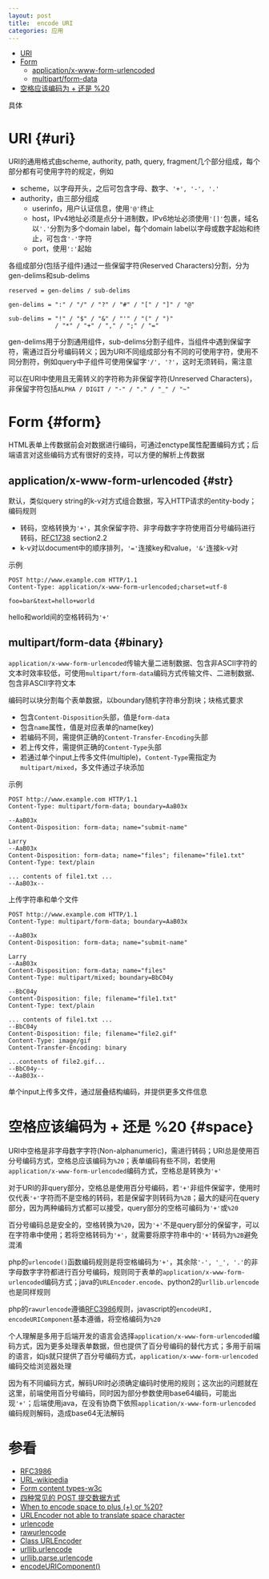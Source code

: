 ```yaml
---
layout: post
title:  encode URI
categories: 应用
---
```


<ul>
  <li><a href="#uri" data-trigger="menu">URI</a></li>
  <li><a href="#form" data-trigger="menu">Form</a>
    <ul>
      <li><a href="#str" data-trigger="menu">application/x-www-form-urlencoded</a></li>
      <li><a href="#binary" data-trigger="menu">multipart/form-data</a></li>
    </ul>
  </li>
  <li><a href="#space" data-trigger="menu">空格应该编码为 + 还是 %20</a></li>
</ul>

具体

# URI {#uri}
URI的通用格式由scheme, authority, path, query, fragment几个部分组成，每个部分都有可使用字符的规定，例如

+ scheme，以字母开头，之后可包含字母、数字、`'+', '-', '.'`
+ authority，由三部分组成
  + userinfo，用户认证信息，使用`'@'`终止
  + host，IPv4地址必须是点分十进制数，IPv6地址必须使用`'[]'`包裹，域名以`'.'`分割为多个domain label，每个domain label以字母或数字起始和终止，可包含`'-'`字符
  + port，使用`':'`起始

各组成部分(包括子组件)通过一些保留字符(Reserved Characters)分割，分为gen-delims和sub-delims

~~~
reserved = gen-delims / sub-delims

gen-delims = ":" / "/" / "?" / "#" / "[" / "]" / "@"

sub-delims = "!" / "$" / "&" / "'" / "(" / ")"
             / "*" / "+" / "," / ";" / "="
~~~
gen-delims用于分割通用组件，sub-delims分割子组件，当组件中遇到保留字符，需通过百分号编码转义；因为URI不同组成部分有不同的可使用字符，使用不同分割符，例如query中子组件可使用保留字`'/', '?'`，这时无须转码，需注意

可以在URI中使用且无需转义的字符称为非保留字符(Unreserved Characters)，非保留字符包括`ALPHA / DIGIT / "-" / "." / "_" / "~"`

# Form {#form}
HTML表单上传数据前会对数据进行编码，可通过enctype属性配置编码方式；后端语言对这些编码方式有很好的支持，可以方便的解析上传数据

## application/x-www-form-urlencoded {#str}
默认，类似query string的k-v对方式组合数据，写入HTTP请求的entity-body；编码规则

+ 转码，空格转换为`'+'`，其余保留字符、非字母数字字符使用百分号编码进行转码，[RFC1738][rfc1738] section2.2
+ k-v对以document中的顺序排列，`'='`连接key和value，`'&'`连接k-v对

示例

~~~
POST http://www.example.com HTTP/1.1
Content-Type: application/x-www-form-urlencoded;charset=utf-8

foo=bar&text=hello+world
~~~
hello和world间的空格转码为`'+'`

## multipart/form-data {#binary}
`application/x-www-form-urlencoded`传输大量二进制数据、包含非ASCII字符的文本时效率较低，可使用`multipart/form-data`编码方式传输文件、二进制数据、包含非ASCII字符文本

编码时以块分割每个表单数据，以boundary随机字符串分割块；块格式要求

+ 包含`Content-Disposition`头部，值是`form-data`
+ 包含`name`属性，值是对应表单的name(key)
+ 若编码不同，需提供正确的`Content-Transfer-Encoding`头部
+ 若上传文件，需提供正确的`Content-Type`头部
+ 若通过单个input上传多文件(multiple)，`Content-Type`需指定为`multipart/mixed`，多文件通过子块添加

示例

~~~
POST http://www.example.com HTTP/1.1
Content-Type: multipart/form-data; boundary=AaB03x

--AaB03x
Content-Disposition: form-data; name="submit-name"

Larry
--AaB03x
Content-Disposition: form-data; name="files"; filename="file1.txt"
Content-Type: text/plain

... contents of file1.txt ...
--AaB03x--
~~~
上传字符串和单个文件

~~~
POST http://www.example.com HTTP/1.1
Content-Type: multipart/form-data; boundary=AaB03x

--AaB03x
Content-Disposition: form-data; name="submit-name"

Larry
--AaB03x
Content-Disposition: form-data; name="files"
Content-Type: multipart/mixed; boundary=BbC04y

--BbC04y
Content-Disposition: file; filename="file1.txt"
Content-Type: text/plain

... contents of file1.txt ...
--BbC04y
Content-Disposition: file; filename="file2.gif"
Content-Type: image/gif
Content-Transfer-Encoding: binary

...contents of file2.gif...
--BbC04y--
--AaB03x--
~~~
单个input上传多文件，通过层叠结构编码，并提供更多文件信息

# 空格应该编码为 + 还是 %20 {#space}
URI中空格是非字母数字字符(Non-alphanumeric)，需进行转码；URI总是使用百分号编码方式，空格总应该编码为`%20`；表单编码有些不同，若使用`application/x-www-form-urlencoded`编码方式，空格总是转换为`'+'`

对于URI的非query部分，空格总是使用百分号编码，若`'+'`非组件保留字，使用时仅代表`'+'`字符而不是空格的转码，若是保留字则转码为`%2B`；最大的疑问在query部分，因为两种编码方式都可以接受，query部分的空格可编码为`'+'`或`%20`

百分号编码总是安全的，空格转换为`%20`，因为`'+'`不是query部分的保留字，可以在字符串中使用；若将空格转码为`'+'`，就需要将原字符串中的`'+'`转码为`%2B`避免混淆

php的`urlencode()`函数编码规则是将空格编码为`'+'`，其余除`'-', '_', '.'`的非字母数字字符都进行百分号编码，规则同于表单的`application/x-www-form-urlencoded`编码方式；java的`URLEncoder.encode`、python2的`urllib.urlencode`也是同样规则

php的`rawurlencode`遵循[RFC3986][rfc3986]规则，javascript的`encodeURI, encodeURIComponent`基本遵循，将空格编码为`%20`

个人理解是多用于后端开发的语言会选择`application/x-www-form-urlencoded`编码方式，因为更多处理表单数据，但也提供了百分号编码的替代方式；多用于前端的语言，如js就只提供了百分号编码方式，`application/x-www-form-urlencoded`编码交给浏览器处理

因为有不同编码方式，解码URI时必须确定编码时使用的规则；这次出的问题就在这里，前端使用百分号编码，同时因为部分参数使用base64编码，可能出现`'+'`；后端使用java，在没有协商下依照`application/x-www-form-urlencoded`编码规则解码，造成base64无法解码


# 参看
+ [RFC3986](http://www.ietf.org/rfc/rfc3986.txt "RFC3986")
+ [URL-wikipedia](https://en.wikipedia.org/wiki/URL "URL")
+ [Form content types-w3c](https://www.w3.org/TR/html4/interact/forms.html#h-17.13.4 "Form content types")
+ [四种常见的 POST 提交数据方式](https://imququ.com/post/four-ways-to-post-data-in-http.html "四种常见的 POST 提交数据方式")
+ [When to encode space to plus (+) or %20?](http://stackoverflow.com/questions/2678551/when-to-encode-space-to-plus-or-20 "When to encode space to plus (+) or %20?")
+ [URLEncoder not able to translate space character](http://stackoverflow.com/questions/4737841/urlencoder-not-able-to-translate-space-character "URLEncoder not able to translate space character")
+ [urlencode](http://php.net/manual/zh/function.urlencode.php "urlencode")
+ [rawurlencode](http://php.net/manual/zh/function.rawurlencode.php "rawurlencode")
+ [Class URLEncoder](https://docs.oracle.com/javase/7/docs/api/java/net/URLEncoder.html "Class URLEncoder")
+ [urllib.urlencode](https://docs.python.org/2/library/urllib.html#urllib.urlencode "urllib.urlencode")
+ [urllib.parse.urlencode](https://docs.python.org/3/library/urllib.parse.html#urllib.parse.urlencode "urllib.parse.urlencode")
+ [encodeURIComponent()](https://developer.mozilla.org/en-US/docs/Web/JavaScript/Reference/Global_Objects/encodeURIComponent "encodeURIComponent()")

[rfc3986]:http://www.ietf.org/rfc/rfc3986.txt "RFC3986"
[rfc1738]:https://www.ietf.org/rfc/rfc1738.txt "RFC1738"
